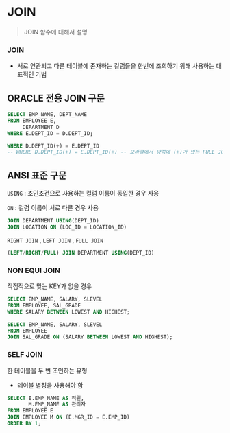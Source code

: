 # JOIN

> JOIN 함수에 대해서 설명



### JOIN

- 서로 연관되고 다른 테이블에 존재하는 컬럼들을 한번에 조회하기 위해 사용하는 대표적인 기법 



## ORACLE 전용 JOIN 구문

```SQL
SELECT EMP_NAME, DEPT_NAME
FROM EMPLOYEE E,
	 DEPARTMENT D 
WHERE E.DEPT_ID = D.DEPT_ID;
```

```SQL
WHERE D.DEPT_ID(+) = E.DEPT_ID
-- WHERE D.DEPT_ID(+) = E.DEPT_ID(+) -- 오라클에서 양쪽에 (+)가 있는 FULL JOIN은 허용X
```





## ANSI 표준 구문

`USING` : 조인조건으로 사용하는 컬럼 이름이 동일한 경우 사용

`ON` : 컬럼 이름이 서로 다른 경우 사용

```SQL
JOIN DEPARTMENT USING(DEPT_ID)
JOIN LOCATION ON (LOC_ID = LOCATION_ID)
```



`RIGHT JOIN` , `LEFT JOIN` , `FULL JOIN`

```sql
(LEFT/RIGHT/FULL) JOIN DEPARTMENT USING(DEPT_ID)
```

### 

### NON EQUI JOIN

직접적으로 맞는 KEY가 없을 경우

```SQL
SELECT EMP_NAME, SALARY, SLEVEL
FROM EMPLOYEE, SAL_GRADE 
WHERE SALARY BETWEEN LOWEST AND HIGHEST;
```

```SQL
SELECT EMP_NAME, SALARY, SLEVEL
FROM EMPLOYEE
JOIN SAL_GRADE ON (SALARY BETWEEN LOWEST AND HIGHEST);
```



### SELF JOIN

한 테이블을 두 번 조인하는 유형

- 테이블 별칭을 사용해야 함

```SQL
SELECT E.EMP_NAME AS 직원, 
	   M.EMP_NAME AS 관리자 
FROM EMPLOYEE E 
JOIN EMPLOYEE M ON (E.MGR_ID = E.EMP_ID)
ORDER BY 1;
```

